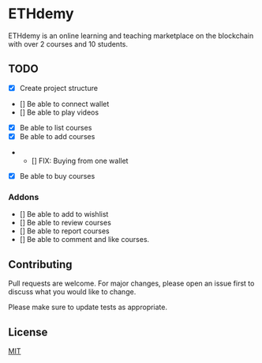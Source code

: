 # ETHdemy
ETHdemy is an online learning and teaching marketplace on the blockchain with over 2 courses and 10 students. 

## TODO
- [x] Create project structure
- [] Be able to connect wallet
- [] Be able to play videos
- [x] Be able to list courses
- [x] Be able to add courses
- - [] FIX: Buying from one wallet
- [x] Be able to buy courses
### Addons
- [] Be able to add to wishlist
- [] Be able to review courses
- [] Be able to report courses
- [] Be able to comment and like courses.
## Contributing
Pull requests are welcome. For major changes, please open an issue first to discuss what you would like to change.

Please make sure to update tests as appropriate.

## License
[MIT](https://choosealicense.com/licenses/mit/)
